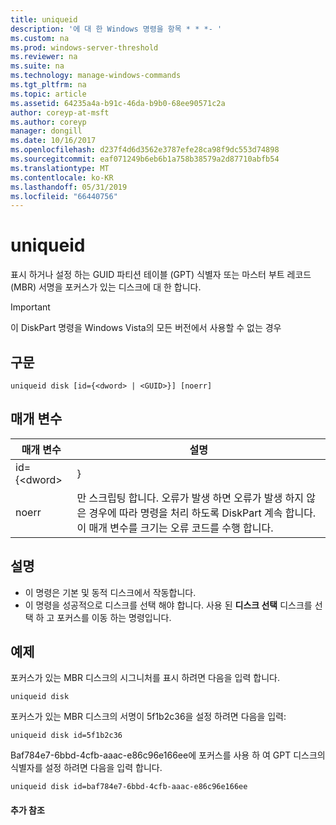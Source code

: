 ```yaml
---
title: uniqueid
description: '에 대 한 Windows 명령을 항목 * * *- '
ms.custom: na
ms.prod: windows-server-threshold
ms.reviewer: na
ms.suite: na
ms.technology: manage-windows-commands
ms.tgt_pltfrm: na
ms.topic: article
ms.assetid: 64235a4a-b91c-46da-b9b0-68ee90571c2a
author: coreyp-at-msft
ms.author: coreyp
manager: dongill
ms.date: 10/16/2017
ms.openlocfilehash: d237f4d6d3562e3787efe28ca98f9dc553d74898
ms.sourcegitcommit: eaf071249b6eb6b1a758b38579a2d87710abfb54
ms.translationtype: MT
ms.contentlocale: ko-KR
ms.lasthandoff: 05/31/2019
ms.locfileid: "66440756"
---
```

# <a name="uniqueid"></a>uniqueid



표시 하거나 설정 하는 GUID 파티션 테이블 (GPT) 식별자 또는 마스터 부트 레코드 (MBR) 서명을 포커스가 있는 디스크에 대 한 합니다.

> [!IMPORTANT]
> 이 DiskPart 명령을 Windows Vista의 모든 버전에서 사용할 수 없는 경우

## <a name="syntax"></a>구문

```
uniqueid disk [id={<dword> | <GUID>}] [noerr]
```

## <a name="parameters"></a>매개 변수

|  매개 변수   |                                                                                             설명                                                                                              |
|--------------|------------------------------------------------------------------------------------------------------------------------------------------------------------------------------------------------------|
| id={\<dword> |                                                                                               <GUID>}                                                                                                |
|    noerr     | 만 스크립팅 합니다. 오류가 발생 하면 오류가 발생 하지 않은 경우에 따라 명령을 처리 하도록 DiskPart 계속 합니다. 이 매개 변수를 크기는 오류 코드를 수행 합니다. |

## <a name="remarks"></a>설명

-   이 명령은 기본 및 동적 디스크에서 작동합니다.
-   이 명령을 성공적으로 디스크를 선택 해야 합니다. 사용 된 **디스크 선택** 디스크를 선택 하 고 포커스를 이동 하는 명령입니다.

## <a name="BKMK_examples"></a>예제

포커스가 있는 MBR 디스크의 시그니처를 표시 하려면 다음을 입력 합니다.
```
uniqueid disk
```
포커스가 있는 MBR 디스크의 서명이 5f1b2c36을 설정 하려면 다음을 입력:
```
uniqueid disk id=5f1b2c36
```
Baf784e7-6bbd-4cfb-aaac-e86c96e166ee에 포커스를 사용 하 여 GPT 디스크의 식별자를 설정 하려면 다음을 입력 합니다.
```
uniqueid disk id=baf784e7-6bbd-4cfb-aaac-e86c96e166ee
```

#### <a name="additional-references"></a>추가 참조

